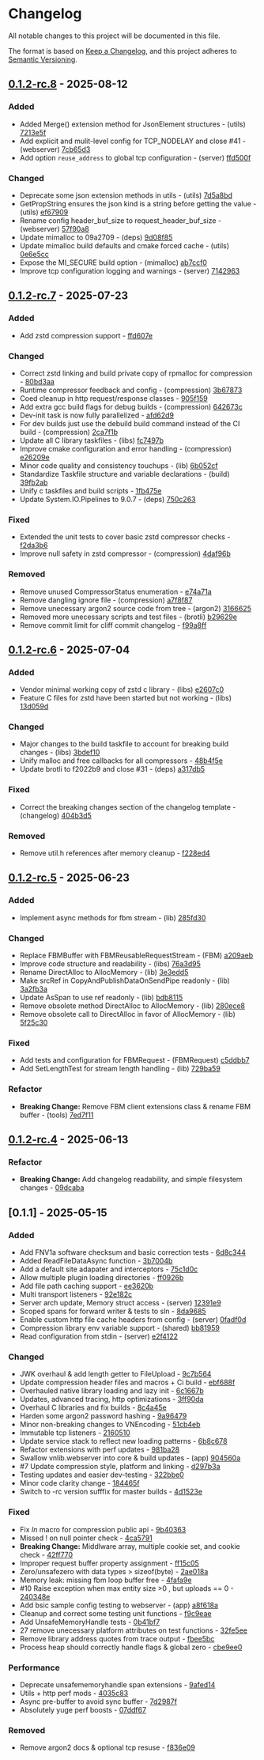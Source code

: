 # Changelog

All notable changes to this project will be documented in this file.

The format is based on [Keep a Changelog](https://keepachangelog.com/en/1.0.0/),
and this project adheres to [Semantic Versioning](https://semver.org/spec/v2.0.0.html).

## [0.1.2-rc.8] - 2025-08-12

### Added

- Added Merge() extension method for JsonElement structures - (utils) [7213e5f](https://git.vaughnnugent.com/cgit/vnuge/vnlib-core.git/commit/?id=7213e5fc5f00bdfd909022c0d3ae196f8d7d9513)
- Add explicit and mulit-level config for TCP_NODELAY and close #41 - (webserver) [7cb65d3](https://git.vaughnnugent.com/cgit/vnuge/vnlib-core.git/commit/?id=7cb65d31c52aeef8d30f8ea169427501c1707fa5)
- Add option `reuse_address` to global tcp configuration - (server) [ffd500f](https://git.vaughnnugent.com/cgit/vnuge/vnlib-core.git/commit/?id=ffd500f778d7510c01bfb90823e6634f56bd963f)

### Changed

- Deprecate some json extension methods in utils - (utils) [7d5a8bd](https://git.vaughnnugent.com/cgit/vnuge/vnlib-core.git/commit/?id=7d5a8bdccfa2af0ca745a52749b038192842a35c)
- GetPropString ensures the json kind is a string before getting the value - (utils) [ef67909](https://git.vaughnnugent.com/cgit/vnuge/vnlib-core.git/commit/?id=ef67909b302e39335a2a3e16ca0b86fb827ab35f)
- Rename config header_buf_size to request_header_buf_size - (webserver) [57f90a8](https://git.vaughnnugent.com/cgit/vnuge/vnlib-core.git/commit/?id=57f90a81febbdeee30cd5f68ba18141a19beecd8)
- Update mimalloc to 09a2709 - (deps) [9d08f85](https://git.vaughnnugent.com/cgit/vnuge/vnlib-core.git/commit/?id=9d08f85f6103819f13feaaf93261e2dc1819e1ad)
- Update mimalloc build defaults and cmake forced cache - (utils) [0e6e5cc](https://git.vaughnnugent.com/cgit/vnuge/vnlib-core.git/commit/?id=0e6e5ccbb5048e8ae7081c53acfda5a01bbcc1ef)
- Expose the MI_SECURE build option - (mimalloc) [ab7ccf0](https://git.vaughnnugent.com/cgit/vnuge/vnlib-core.git/commit/?id=ab7ccf0de1c9179f5aa6a27757c83db72e1a6b3e)
- Improve tcp configuration logging and warnings - (server) [7142963](https://git.vaughnnugent.com/cgit/vnuge/vnlib-core.git/commit/?id=71429636ffc48076846a8273e0f02ec9d16f9886)

## [0.1.2-rc.7] - 2025-07-23

### Added

- Add zstd compression support - [ffd607e](https://git.vaughnnugent.com/cgit/vnuge/vnlib-core.git/commit/?id=ffd607ea04009e5d3a0d906317f547db4a4cff38)

### Changed

- Correct zstd linking and build private copy of rpmalloc for compression - [80bd3aa](https://git.vaughnnugent.com/cgit/vnuge/vnlib-core.git/commit/?id=80bd3aa60291c7d79d4815e20c0fa93f12d5f2bb)
- Runtime compressor feedback and config - (compression) [3b67873](https://git.vaughnnugent.com/cgit/vnuge/vnlib-core.git/commit/?id=3b67873deae8978644a27edf3d0f5f231f7f40a7)
- Coed cleanup in http request/response classes - [905f159](https://git.vaughnnugent.com/cgit/vnuge/vnlib-core.git/commit/?id=905f1598d8ca813f750e7751e511502f95447479)
- Add extra gcc build flags for debug builds - (compression) [642673c](https://git.vaughnnugent.com/cgit/vnuge/vnlib-core.git/commit/?id=642673cf911ffea05af0228ebb16f139325c2c51)
- Dev-init task is now fully parallelized - [afd62d9](https://git.vaughnnugent.com/cgit/vnuge/vnlib-core.git/commit/?id=afd62d9618a083405077dd30449197de33341173)
- For dev builds just use the debuild build command instead of the CI build - (compression) [2ca7f1b](https://git.vaughnnugent.com/cgit/vnuge/vnlib-core.git/commit/?id=2ca7f1b0b236b69eb410a9f6cd4d02b84adba305)
- Update all C library taskfiles - (libs) [fc7497b](https://git.vaughnnugent.com/cgit/vnuge/vnlib-core.git/commit/?id=fc7497b318a4110f95b71bf24b5514cc3637009e)
- Improve cmake configuration and error handling - (compression) [e26209e](https://git.vaughnnugent.com/cgit/vnuge/vnlib-core.git/commit/?id=e26209e3b38911dd1207c3ca24af2aec1fbdb52b)
- Minor code quality and consistency touchups - (lib) [6b052cf](https://git.vaughnnugent.com/cgit/vnuge/vnlib-core.git/commit/?id=6b052cf847a8d74de52a8fb2224280164a3b6a6e)
- Standardize Taskfile structure and variable declarations - (build) [39fb2ab](https://git.vaughnnugent.com/cgit/vnuge/vnlib-core.git/commit/?id=39fb2abdceca42b00d1480aeb9c262a1e7588282)
- Unify c taskfiles and build scripts - [1fb475e](https://git.vaughnnugent.com/cgit/vnuge/vnlib-core.git/commit/?id=1fb475e3f2ba25b67fba5e8c32abae4483a02854)
- Update System.IO.Pipelines to 9.0.7 - (deps) [750c263](https://git.vaughnnugent.com/cgit/vnuge/vnlib-core.git/commit/?id=750c2635a79c4859ef1453c88ae2743121b1b5fa)

### Fixed

- Extended the unit tests to cover basic zstd compressor checks - [f2da3b6](https://git.vaughnnugent.com/cgit/vnuge/vnlib-core.git/commit/?id=f2da3b638aa433e3bbfaa59f6442ffefd8573395)
- Improve null safety in zstd compressor - (compression) [4daf96b](https://git.vaughnnugent.com/cgit/vnuge/vnlib-core.git/commit/?id=4daf96b79fb4aa01c172149551f6495e5a5b1697)

### Removed

- Remove unused CompressorStatus enumeration - [e74a71a](https://git.vaughnnugent.com/cgit/vnuge/vnlib-core.git/commit/?id=e74a71ac04ea4193db1883b63d774c0f75558aca)
- Remove dangling ignore file - (compression) [a7f8f87](https://git.vaughnnugent.com/cgit/vnuge/vnlib-core.git/commit/?id=a7f8f87700abc65b4cc130660c27cc31129279f2)
- Remove unecessary argon2 source code from tree - (argon2) [3166625](https://git.vaughnnugent.com/cgit/vnuge/vnlib-core.git/commit/?id=31666259fcc132e290727186532174b329824d4d)
- Removed more unecessary scripts and test files - (brotli) [b29629e](https://git.vaughnnugent.com/cgit/vnuge/vnlib-core.git/commit/?id=b29629ed14911fd9685f2759958f518a833ed95c)
- Remove commit limit for cliff commit changelog - [f99a8ff](https://git.vaughnnugent.com/cgit/vnuge/vnlib-core.git/commit/?id=f99a8ffbb58ee2240649367000e94f8f1f5939fc)

## [0.1.2-rc.6] - 2025-07-04

### Added

- Vendor minimal working copy of zstd c library - (libs) [e2607c0](https://git.vaughnnugent.com/cgit/vnuge/vnlib-core.git/commit/?id=e2607c00d9792861d03bf245649fad925a56294e)
- Feature C files for zstd have been started but not working - (libs) [13d059d](https://git.vaughnnugent.com/cgit/vnuge/vnlib-core.git/commit/?id=13d059db5ce66cec481e080f6515cb832d7607eb)

### Changed

- Major changes to the build taskfile to account for breaking build changes - (libs) [3bdef10](https://git.vaughnnugent.com/cgit/vnuge/vnlib-core.git/commit/?id=3bdef104cad3c92bb31196d37df5f84a35e7c634)
- Unify malloc and free callbacks for all compressors - [48b4f5e](https://git.vaughnnugent.com/cgit/vnuge/vnlib-core.git/commit/?id=48b4f5e447c7d47e917c1e95067375eb9e426080)
- Update brotli to f2022b9 and close #31 - (deps) [a317db5](https://git.vaughnnugent.com/cgit/vnuge/vnlib-core.git/commit/?id=a317db5e8ebf453e4d57d22d16ff99e915ba6e9a)

### Fixed

- Correct the breaking changes section of the changelog template - (changelog) [404b3d5](https://git.vaughnnugent.com/cgit/vnuge/vnlib-core.git/commit/?id=404b3d5fcbb3b540dbbc82f467132f248000dbd0)

### Removed

- Remove util.h references after memory cleanup - [f228ed4](https://git.vaughnnugent.com/cgit/vnuge/vnlib-core.git/commit/?id=f228ed481e4775bca08b113357aefdafa2c3550b)

## [0.1.2-rc.5] - 2025-06-23

### Added

- Implement async methods for fbm stream - (lib) [285fd30](https://git.vaughnnugent.com/cgit/vnuge/vnlib-core.git/commit/?id=285fd30f9fd268addecb872a2e2013ee975966f9)

### Changed

- Replace FBMBuffer with FBMReusableRequestStream - (FBM) [a209aeb](https://git.vaughnnugent.com/cgit/vnuge/vnlib-core.git/commit/?id=a209aebe82a3ca82417df5438688b368cdafdaa1)
- Improve code structure and readability - (libs) [76a3d95](https://git.vaughnnugent.com/cgit/vnuge/vnlib-core.git/commit/?id=76a3d95baf7a061bd5b485216c21821562e22fff)
- Rename DirectAlloc to AllocMemory - (lib) [3e3edd5](https://git.vaughnnugent.com/cgit/vnuge/vnlib-core.git/commit/?id=3e3edd5cf7fa33bf84d435daa8cc1a7c2aea5381)
- Make srcRef in CopyAndPublishDataOnSendPipe readonly - (lib) [3a2fb3a](https://git.vaughnnugent.com/cgit/vnuge/vnlib-core.git/commit/?id=3a2fb3a372f3ab42b1974a5410cc440ac305da35)
- Update AsSpan to use ref readonly - (lib) [bdb8115](https://git.vaughnnugent.com/cgit/vnuge/vnlib-core.git/commit/?id=bdb81154d0a1369d95e872ff1bf6cf93187dfe34)
- Remove obsolete method DirectAlloc to AllocMemory - (lib) [280ece8](https://git.vaughnnugent.com/cgit/vnuge/vnlib-core.git/commit/?id=280ece8789d02ee9dc3fd68694e0cdf800c06195)
- Remove obsolete call to DirectAlloc in favor of AllocMemory - (lib) [5f25c30](https://git.vaughnnugent.com/cgit/vnuge/vnlib-core.git/commit/?id=5f25c30c5aa74066cbfbfb6e245a7b9307dc1a64)

### Fixed

- Add tests and configuration for FBMRequest - (FBMRequest) [c5ddbb7](https://git.vaughnnugent.com/cgit/vnuge/vnlib-core.git/commit/?id=c5ddbb7779c8d623fdb78132f1135d8407e1621c)
- Add SetLengthTest for stream length handling - (lib) [729ba59](https://git.vaughnnugent.com/cgit/vnuge/vnlib-core.git/commit/?id=729ba590c57d6deac0f57efdf267fe7954aec56d)

### Refactor

- **Breaking Change:** Remove FBM client extensions class & rename FBM buffer - (tools) [7ed7f11](https://git.vaughnnugent.com/cgit/vnuge/vnlib-core.git/commit/?id=7ed7f11a9ca9307636a87c36ee449730cd25498d)

## [0.1.2-rc.4] - 2025-06-13

### Refactor

- **Breaking Change:** Add changelog readability, and simple filesystem changes - [09dcaba](https://git.vaughnnugent.com/cgit/vnuge/vnlib-core.git/commit/?id=09dcabab5c98ce24f8fd283150e395c94803d529)

## [0.1.1] - 2025-05-15

### Added

- Add FNV1a software checksum and basic correction tests - [6d8c344](https://git.vaughnnugent.com/cgit/vnuge/vnlib-core.git/commit/?id=6d8c3444e09561e5957491b3cc1ae858e0abdd14)
- Added ReadFileDataAsync function - [3b7004b](https://git.vaughnnugent.com/cgit/vnuge/vnlib-core.git/commit/?id=3b7004b88acfc7f7baa3a8857a5a2f7cf3dd560e)
- Add a default site adapater and interceptors - [75c1d0c](https://git.vaughnnugent.com/cgit/vnuge/vnlib-core.git/commit/?id=75c1d0cbf9a5a7856c544671a45f1b4312ffe7ce)
- Allow multiple plugin loading directories - [ff0926b](https://git.vaughnnugent.com/cgit/vnuge/vnlib-core.git/commit/?id=ff0926be56fc6eafdce36411847d73bf4ce9f183)
- Add file path caching support - [ee3620b](https://git.vaughnnugent.com/cgit/vnuge/vnlib-core.git/commit/?id=ee3620b8168a42c8e571e853c751ad5999a9b907)
- Multi transport listeners - [92e182c](https://git.vaughnnugent.com/cgit/vnuge/vnlib-core.git/commit/?id=92e182ceaf843f8d859d38faa8b2c0ff53207ff6)
- Server arch update, Memory struct access - (server) [12391e9](https://git.vaughnnugent.com/cgit/vnuge/vnlib-core.git/commit/?id=12391e9a207b60b41a074600fc2373ad3eb1c3ab)
- Scoped spans for forward writer & tests to sln - [8da9685](https://git.vaughnnugent.com/cgit/vnuge/vnlib-core.git/commit/?id=8da9685d9bf3fcd73a775cb7306e4e188cfa214b)
- Enable custom http file cache headers from config - (server) [0fadf0d](https://git.vaughnnugent.com/cgit/vnuge/vnlib-core.git/commit/?id=0fadf0d24cfcf26f3f4134da79ca7e9901238410)
- Compression library env variable support - (shared) [bb81959](https://git.vaughnnugent.com/cgit/vnuge/vnlib-core.git/commit/?id=bb819597d410e7592aa9489b9e9df0f35f736cea)
- Read configuration from stdin - (server) [e2f4122](https://git.vaughnnugent.com/cgit/vnuge/vnlib-core.git/commit/?id=e2f41222d9a106c64c3c1cb00cc1198286e29e1d)

### Changed

- JWK overhaul & add length getter to FileUpload - [9c7b564](https://git.vaughnnugent.com/cgit/vnuge/vnlib-core.git/commit/?id=9c7b564911080ccd5cbbb9851a0757b05e1e9047)
- Update compression header files and macros + Ci build - [ebf688f](https://git.vaughnnugent.com/cgit/vnuge/vnlib-core.git/commit/?id=ebf688f2f974295beabf7b5def7e6f6f150551d0)
- Overhauled native library loading and lazy init - [6c1667b](https://git.vaughnnugent.com/cgit/vnuge/vnlib-core.git/commit/?id=6c1667be23597513537f8190e2f55d65eb9b7c7a)
- Updates, advanced tracing, http optimizations - [3ff90da](https://git.vaughnnugent.com/cgit/vnuge/vnlib-core.git/commit/?id=3ff90da4f02af47ea6d233fdd4445337ebe36452)
- Overhaul C libraries and fix builds - [8c4a45e](https://git.vaughnnugent.com/cgit/vnuge/vnlib-core.git/commit/?id=8c4a45e384accf92b1b6d748530e8d46f7de40d6)
- Harden some argon2 password hashing - [9a96479](https://git.vaughnnugent.com/cgit/vnuge/vnlib-core.git/commit/?id=9a964795757bf0da4dd7fcab15ad304f4ea3fdf1)
- Minor non-breaking changes to VNEncoding - [51cb4eb](https://git.vaughnnugent.com/cgit/vnuge/vnlib-core.git/commit/?id=51cb4eb93e4f1b4c47d35b105e72af1fe771abcc)
- Immutable tcp listeners - [2160510](https://git.vaughnnugent.com/cgit/vnuge/vnlib-core.git/commit/?id=2160510fcc22a8574b0090fd91ca29072f45ab59)
- Update service stack to reflect new loading patterns - [6b8c678](https://git.vaughnnugent.com/cgit/vnuge/vnlib-core.git/commit/?id=6b8c67888731f7dd210acdb2b1160cdbdbe30d47)
- Refactor extensions with perf updates - [981ba28](https://git.vaughnnugent.com/cgit/vnuge/vnlib-core.git/commit/?id=981ba286e4793de95bf65e6588313411344c4d53)
- Swallow vnlib.webserver into core & build updates - (app) [904560a](https://git.vaughnnugent.com/cgit/vnuge/vnlib-core.git/commit/?id=904560a7b5eafd7580fb0a03e778d1751e72a503)
- #7 Update compression style, platform and linking - [d297b3a](https://git.vaughnnugent.com/cgit/vnuge/vnlib-core.git/commit/?id=d297b3a958e13a76ea61c8df588ec32ea9a40faf)
- Testing updates and easier dev-testing - [322bbe0](https://git.vaughnnugent.com/cgit/vnuge/vnlib-core.git/commit/?id=322bbe00f77772ba6b0e25759de95dd517b6014c)
- Minor code clarity change - [184465f](https://git.vaughnnugent.com/cgit/vnuge/vnlib-core.git/commit/?id=184465f33944a5bc0c7aaec15969e2f28f1fbf4e)
- Switch to -rc version sufffix for master builds - [4d1523e](https://git.vaughnnugent.com/cgit/vnuge/vnlib-core.git/commit/?id=4d1523e6b8e8eaebce5e64ef8bd0002532395675)

### Fixed

- Fix _In_ macro for compression public api - [9b40363](https://git.vaughnnugent.com/cgit/vnuge/vnlib-core.git/commit/?id=9b4036377c52200c6488c98180d69a0e63321f97)
- Missed ! on null pointer check - [4ca5791](https://git.vaughnnugent.com/cgit/vnuge/vnlib-core.git/commit/?id=4ca5791ed67b9834bdbd010206b30373e4705e9b)
- **Breaking Change:** Middlware array, multiple cookie set, and cookie check - [42ff770](https://git.vaughnnugent.com/cgit/vnuge/vnlib-core.git/commit/?id=42ff77080d10b0fc9fecbbc46141e8e23a1d066a)
- Improper request buffer property assignment - [ff15c05](https://git.vaughnnugent.com/cgit/vnuge/vnlib-core.git/commit/?id=ff15c05a9c3e632c39f3889820fb7d889342b452)
- Zero/unsafezero with data types > sizeof(byte) - [2ae018a](https://git.vaughnnugent.com/cgit/vnuge/vnlib-core.git/commit/?id=2ae018af277b808786cf398c689910bc016e7ef0)
- Memory leak: missing fbm loop buffer free - [4fafa9e](https://git.vaughnnugent.com/cgit/vnuge/vnlib-core.git/commit/?id=4fafa9e4d32e15dbd30ed5082bcd999fd5b536da)
- #10 Raise exception when max entity size >0 , but uploads == 0 - [240348e](https://git.vaughnnugent.com/cgit/vnuge/vnlib-core.git/commit/?id=240348e338353e5933e4d67670151ab83283ff8c)
- Add bsic sample config testing to webserver - (app) [a8f618a](https://git.vaughnnugent.com/cgit/vnuge/vnlib-core.git/commit/?id=a8f618a3088d4d19d6e2fcd3759faf578f6d2fd1)
- Cleanup and correct some testing unit functions - [f9c9eae](https://git.vaughnnugent.com/cgit/vnuge/vnlib-core.git/commit/?id=f9c9eae829175e0954aebb759515dfc4ee60227b)
- Add UnsafeMemoryHandle tests - [0b41bf7](https://git.vaughnnugent.com/cgit/vnuge/vnlib-core.git/commit/?id=0b41bf74c98fbdd7ca3d6f3a7b3625171be650df)
- 27 remove unecessary platform attributes on test functions - [32fe5ee](https://git.vaughnnugent.com/cgit/vnuge/vnlib-core.git/commit/?id=32fe5eeaec3e425e933610fa78b0d6a98f4c73b0)
- Remove library address quotes from trace output - [fbee5bc](https://git.vaughnnugent.com/cgit/vnuge/vnlib-core.git/commit/?id=fbee5bc5ff442e8a2f4103ff5df63edea68da7fc)
- Process heap should correctly handle flags & global zero - [cbe9ee0](https://git.vaughnnugent.com/cgit/vnuge/vnlib-core.git/commit/?id=cbe9ee0055b457e1cfebd5bc3cab0af630f7763a)

### Performance

- Deprecate unsafememoryhandle span extensions - [9afed14](https://git.vaughnnugent.com/cgit/vnuge/vnlib-core.git/commit/?id=9afed1427472da1ea13079f98dbe27339e55ee7d)
- Utils + http perf mods - [4035c83](https://git.vaughnnugent.com/cgit/vnuge/vnlib-core.git/commit/?id=4035c838c1508af0aa7e767a97431a692958ce1c)
- Async pre-buffer to avoid sync buffer - [7d2987f](https://git.vaughnnugent.com/cgit/vnuge/vnlib-core.git/commit/?id=7d2987f1d4048c30808a85798e32c99747f6cfe3)
- Absolutely yuge perf boosts - [07ddf67](https://git.vaughnnugent.com/cgit/vnuge/vnlib-core.git/commit/?id=07ddf6738d32127926d07b1366e56d2a2308b53b)

### Removed

- Remove argon2 docs & optional tcp resuse - [f836e09](https://git.vaughnnugent.com/cgit/vnuge/vnlib-core.git/commit/?id=f836e09981866f5c9f2ae46990d11b186a7d12bb)

[0.1.2-rc.8]: https://git.vaughnnugent.com/cgit/vnuge/vnlib-core.git/diff?id=vv0.1.2-rc.8&id2=v0.1.2-rc.7
[0.1.2-rc.7]: https://git.vaughnnugent.com/cgit/vnuge/vnlib-core.git/diff?id=v0.1.2-rc.7&id2=v0.1.2-rc.6
[0.1.2-rc.6]: https://git.vaughnnugent.com/cgit/vnuge/vnlib-core.git/diff?id=v0.1.2-rc.6&id2=v0.1.2-rc.5
[0.1.2-rc.5]: https://git.vaughnnugent.com/cgit/vnuge/vnlib-core.git/diff?id=v0.1.2-rc.5&id2=v0.1.2-rc.4
[0.1.2-rc.4]: https://git.vaughnnugent.com/cgit/vnuge/vnlib-core.git/diff?id=v0.1.2-rc.4&id2=v0.1.1

<!-- generated by git-cliff -->
